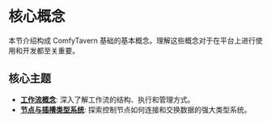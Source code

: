 # 核心概念

本节介绍构成 ComfyTavern 基础的基本概念。理解这些概念对于在平台上进行使用和开发都至关重要。

## 核心主题

- **[工作流概念](./workflow-concepts.md)**: 深入了解工作流的结构、执行和管理方式。
- **[节点与插槽类型系统](./node-type-system.md)**: 探索控制节点如何连接和交换数据的强大类型系统。